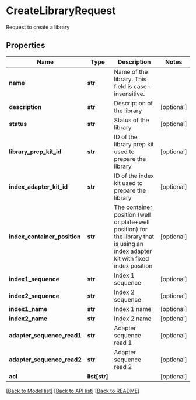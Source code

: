 # CreateLibraryRequest

Request to create a library
## Properties
Name | Type | Description | Notes
------------ | ------------- | ------------- | -------------
**name** | **str** | Name of the library. This field is case-insensitive. | 
**description** | **str** | Description of the library | [optional] 
**status** | **str** | Status of the library | [optional] 
**library_prep_kit_id** | **str** | ID of the library prep kit used to prepare the library | [optional] 
**index_adapter_kit_id** | **str** | ID of the index kit used to prepare the library | [optional] 
**index_container_position** | **str** | The container position (well or plate+well position) for the library that is using an index adapter kit with fixed index position | [optional] 
**index1_sequence** | **str** | Index 1 sequence | [optional] 
**index2_sequence** | **str** | Index 2 sequence | [optional] 
**index1_name** | **str** | Index 1 name | [optional] 
**index2_name** | **str** | Index 2 name | [optional] 
**adapter_sequence_read1** | **str** | Adapter sequence read 1 | [optional] 
**adapter_sequence_read2** | **str** | Adapter sequence read 2 | [optional] 
**acl** | **list[str]** |  | [optional] 

[[Back to Model list]](../README.md#documentation-for-models) [[Back to API list]](../README.md#documentation-for-api-endpoints) [[Back to README]](../README.md)



